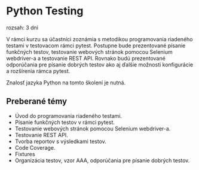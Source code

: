 # Python Testing

rozsah: 3 dni

V rámci kurzu sa účastníci zoznámia s metodikou programovania riadeného testami v testovacom rámci pytest. Postupne bude prezentované písanie funkčných testov, testovanie webových stránok pomocou Selenium webdriver-a a testovanie REST API. Rovnako budú prezentované odporúčania pre písanie dobrých testov ako aj ďalšie možnosti konfigurácie a rozšírenia rámca pytest.

Znalosť jazyka Python na tomto školení je nutná.

## Preberané témy

* Úvod do programovania riadeného testami.
* Písanie funkčných testov v rámci pytest.
* Testovanie webových stránok pomocou Selenium webdriver-a.
* Testovanie REST API.
* Tvorba reportov s výsledkami testov.
* Code Coverage.
* Fixtures
* Organizácia testov, vzor AAA, odporúčania pre písanie dobrých testov.
